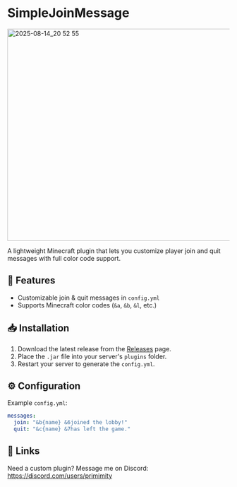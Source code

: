 # SimpleJoinMessage

<img width="854" height="480" alt="2025-08-14_20 52 55" src="https://github.com/user-attachments/assets/0f7bd422-b3fb-45e0-90ad-de76621b9c28" />

A lightweight Minecraft plugin that lets you customize player join and quit messages with full color code support.

## 📌 Features
- Customizable join & quit messages in `config.yml`
- Supports Minecraft color codes (`&a`, `&b`, `&l`, etc.)

## 📥 Installation
1. Download the latest release from the [Releases](../../releases) page.
2. Place the `.jar` file into your server's `plugins` folder.
3. Restart your server to generate the `config.yml`.

## ⚙ Configuration
Example `config.yml`:
```yaml
messages:
  join: "&b{name} &6joined the lobby!"
  quit: "&c{name} &7has left the game."
```

## 🔗 Links
Need a custom plugin? Message me on Discord:
https://discord.com/users/primimity
